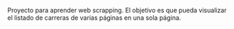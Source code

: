 Proyecto para aprender web scrapping.
El objetivo es que pueda visualizar el listado de carreras de varias páginas en una sola página.
